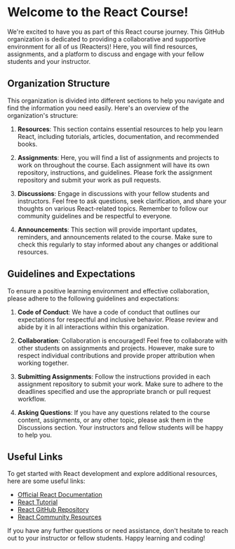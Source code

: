# Welcome to the React Course!

We're excited to have you as part of this React course journey. This GitHub organization is dedicated to providing a collaborative and supportive environment for all of us (Reacters)! Here, you will find resources, assignments, and a platform to discuss and engage with your fellow students and your instructor.

## Organization Structure

This organization is divided into different sections to help you navigate and find the information you need easily. Here's an overview of the organization's structure:

1. **Resources**: This section contains essential resources to help you learn React, including tutorials, articles, documentation, and recommended books.

2. **Assignments**: Here, you will find a list of assignments and projects to work on throughout the course. Each assignment will have its own repository, instructions, and guidelines. Please fork the assignment repository and submit your work as pull requests.

3. **Discussions**: Engage in discussions with your fellow students and instructors. Feel free to ask questions, seek clarification, and share your thoughts on various React-related topics. Remember to follow our community guidelines and be respectful to everyone.

4. **Announcements**: This section will provide important updates, reminders, and announcements related to the course. Make sure to check this regularly to stay informed about any changes or additional resources.

## Guidelines and Expectations

To ensure a positive learning environment and effective collaboration, please adhere to the following guidelines and expectations:

1. **Code of Conduct**: We have a code of conduct that outlines our expectations for respectful and inclusive behavior. Please review and abide by it in all interactions within this organization.

2. **Collaboration**: Collaboration is encouraged! Feel free to collaborate with other students on assignments and projects. However, make sure to respect individual contributions and provide proper attribution when working together.

3. **Submitting Assignments**: Follow the instructions provided in each assignment repository to submit your work. Make sure to adhere to the deadlines specified and use the appropriate branch or pull request workflow.

4. **Asking Questions**: If you have any questions related to the course content, assignments, or any other topic, please ask them in the Discussions section. Your instructors and fellow students will be happy to help you.

## Useful Links

To get started with React development and explore additional resources, here are some useful links:

- [Official React Documentation](https://reactjs.org/docs)
- [React Tutorial](https://reactjs.org/tutorial)
- [React GitHub Repository](https://github.com/facebook/react)
- [React Community Resources](https://reactjs.org/community/support.html)

If you have any further questions or need assistance, don't hesitate to reach out to your instructor or fellow students. Happy learning and coding!
